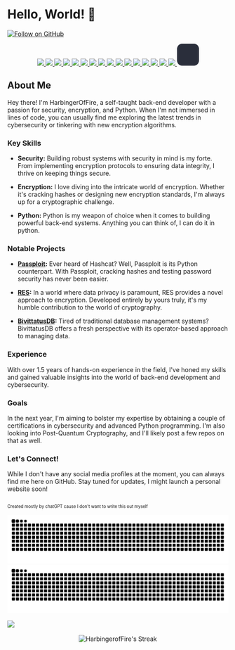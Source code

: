 # Hello, World! 👋
[![Follow on GitHub](https://img.shields.io/github/followers/HarbingerOfFire?label=Follow&style=social)](https://github.com/HarbingerOfFire)<br>
<a href="#">
  <p align="center">
    <img src="https://github.com/onemarc/tech-icons/blob/main/icons/python-dark.svg" width="50">
    <img src="https://github.com/onemarc/tech-icons/blob/main/icons/c-dark.svg" width="50">
    <img src="https://github.com/onemarc/tech-icons/blob/main/icons/bash-dark.svg" width="50">
    <img src="https://github.com/onemarc/tech-icons/blob/main/icons/powershell-dark.svg" width="50">
    <img src="https://github.com/onemarc/tech-icons/blob/main/icons/markdown-dark.svg" width="50">
    <img src="https://github.com/onemarc/tech-icons/blob/main/icons/mysql-dark.svg" width="50">
    <img src="https://github.com/onemarc/tech-icons/blob/main/icons/arduino-dark.svg" width="50">
    <img src="https://github.com/onemarc/tech-icons/blob/main/icons/archlinux-dark.svg" width="50"> 
    <img src="https://github.com/onemarc/tech-icons/blob/main/icons/kalilinux-dark.svg" width="50">
    <img src="https://github.com/onemarc/tech-icons/blob/main/icons/ubuntu.svg" width="50">
    <img src="https://github.com/onemarc/tech-icons/blob/main/icons/windows-dark.svg" width="50">
    <img src="https://github.com/onemarc/tech-icons/blob/main/icons/docker-dark.svg" width="50">
    <img src="https://github.com/onemarc/tech-icons/blob/main/icons/virtualbox-dark.svg" width="50">
    <img src="https://github.com/onemarc/tech-icons/blob/main/icons/vscode-dark.svg" width="50">
    <img src="https://github.com/onemarc/tech-icons/blob/main/icons/github-dark.svg" width="50">
    <img src="https://github.com/onemarc/tech-icons/blob/main/icons/stackoverflow-dark.svg" width="50">
    <img src="https://github.com/onemarc/tech-icons/blob/main/icons/protonmail-dark.svg" width="50">
  </p>
</a>



## About Me

Hey there! I'm HarbingerOfFire, a self-taught back-end developer with a passion for security, encryption, and Python. When I'm not immersed in lines of code, you can usually find me exploring the latest trends in cybersecurity or tinkering with new encryption algorithms.

### Key Skills

- **Security:** Building robust systems with security in mind is my forte. From implementing encryption protocols to ensuring data integrity, I thrive on keeping things secure.
  
- **Encryption:** I love diving into the intricate world of encryption. Whether it's cracking hashes or designing new encryption standards, I'm always up for a cryptographic challenge.
  
- **Python:** Python is my weapon of choice when it comes to building powerful back-end systems. Anything you can think of, I can do it in python.

### Notable Projects

- **[Passploit](https://github.com/HarbingerOfFire/Passploit):** Ever heard of Hashcat? Well, Passploit is its Python counterpart. With Passploit, cracking hashes and testing password security has never been easier.

- **[RES](https://github.com/HarbingerOfFire/RES):** In a world where data privacy is paramount, RES provides a novel approach to encryption. Developed entirely by yours truly, it's my humble contribution to the world of cryptography.

- **[BivittatusDB](https://github.com/HarbingerOfFire/bivittatusDB):** Tired of traditional database management systems? BivittatusDB offers a fresh perspective with its operator-based approach to managing data.

### Experience

With over 1.5 years of hands-on experience in the field, I've honed my skills and gained valuable insights into the world of back-end development and cybersecurity.

### Goals

In the next year, I'm aiming to bolster my expertise by obtaining a couple of certifications in cybersecurity and advanced Python programming.
I'm also looking into Post-Quantum Cryptography, and I'll likely post a few repos on that as well.

### Let's Connect!

While I don't have any social media profiles at the moment, you can always find me here on GitHub. Stay tuned for updates, I might launch a personal website soon!

<sub><sub>Created mostly by chatGPT cause I don't want to write this out myself</sub></sub>

![github contribution grid snake animation](https://raw.githubusercontent.com/harbingeroffire/harbingeroffire/output/github-contribution-grid-snake-dark.svg#gh-dark-mode-only)
![github contribution grid snake animation](https://raw.githubusercontent.com/harbingeroffire/harbingeroffire/output/github-contribution-grid-snake.svg#gh-light-mode-only)


![](https://komarev.com/ghpvc/?username=harbingeroffire)
<p align="center">
  <img src="https://github-readme-streak-stats.herokuapp.com/?user=harbingeroffire&theme=dark&hide_border=true" alt="HarbingerofFire's Streak" width="650" />
</p>
